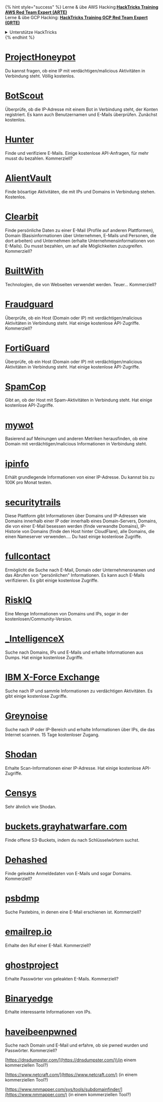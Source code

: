 {% hint style="success" %}
Lerne & übe AWS Hacking:<img src="/.gitbook/assets/arte.png" alt="" data-size="line">[**HackTricks Training AWS Red Team Expert (ARTE)**](https://training.hacktricks.xyz/courses/arte)<img src="/.gitbook/assets/arte.png" alt="" data-size="line">\
Lerne & übe GCP Hacking: <img src="/.gitbook/assets/grte.png" alt="" data-size="line">[**HackTricks Training GCP Red Team Expert (GRTE)**<img src="/.gitbook/assets/grte.png" alt="" data-size="line">](https://training.hacktricks.xyz/courses/grte)

<details>

<summary>Unterstütze HackTricks</summary>

* Überprüfe die [**Abonnementpläne**](https://github.com/sponsors/carlospolop)!
* **Tritt der** 💬 [**Discord-Gruppe**](https://discord.gg/hRep4RUj7f) oder der [**Telegram-Gruppe**](https://t.me/peass) bei oder **folge** uns auf **Twitter** 🐦 [**@hacktricks\_live**](https://twitter.com/hacktricks\_live)**.**
* **Teile Hacking-Tricks, indem du PRs zu den** [**HackTricks**](https://github.com/carlospolop/hacktricks) und [**HackTricks Cloud**](https://github.com/carlospolop/hacktricks-cloud) GitHub-Repos einreichst.

</details>
{% endhint %}


# [ProjectHoneypot](https://www.projecthoneypot.org/)

Du kannst fragen, ob eine IP mit verdächtigen/malicious Aktivitäten in Verbindung steht. Völlig kostenlos.

# [**BotScout**](http://botscout.com/api.htm)

Überprüfe, ob die IP-Adresse mit einem Bot in Verbindung steht, der Konten registriert. Es kann auch Benutzernamen und E-Mails überprüfen. Zunächst kostenlos.

# [Hunter](https://hunter.io/)

Finde und verifiziere E-Mails.
Einige kostenlose API-Anfragen, für mehr musst du bezahlen.
Kommerziell?

# [AlientVault](https://otx.alienvault.com/api)

Finde bösartige Aktivitäten, die mit IPs und Domains in Verbindung stehen. Kostenlos.

# [Clearbit](https://dashboard.clearbit.com/)

Finde persönliche Daten zu einer E-Mail \(Profile auf anderen Plattformen\), Domain \(Basisinformationen über Unternehmen, E-Mails und Personen, die dort arbeiten\) und Unternehmen \(erhalte Unternehmensinformationen von E-Mails\).
Du musst bezahlen, um auf alle Möglichkeiten zuzugreifen.
Kommerziell?

# [BuiltWith](https://builtwith.com/)

Technologien, die von Webseiten verwendet werden. Teuer...
Kommerziell?

# [Fraudguard](https://fraudguard.io/)

Überprüfe, ob ein Host \(Domain oder IP\) mit verdächtigen/malicious Aktivitäten in Verbindung steht. Hat einige kostenlose API-Zugriffe.
Kommerziell?

# [FortiGuard](https://fortiguard.com/)

Überprüfe, ob ein Host \(Domain oder IP\) mit verdächtigen/malicious Aktivitäten in Verbindung steht. Hat einige kostenlose API-Zugriffe.

# [SpamCop](https://www.spamcop.net/)

Gibt an, ob der Host mit Spam-Aktivitäten in Verbindung steht. Hat einige kostenlose API-Zugriffe.

# [mywot](https://www.mywot.com/)

Basierend auf Meinungen und anderen Metriken herausfinden, ob eine Domain mit verdächtigen/malicious Informationen in Verbindung steht.

# [ipinfo](https://ipinfo.io/)

Erhält grundlegende Informationen von einer IP-Adresse. Du kannst bis zu 100K pro Monat testen.

# [securitytrails](https://securitytrails.com/app/account)

Diese Plattform gibt Informationen über Domains und IP-Adressen wie Domains innerhalb einer IP oder innerhalb eines Domain-Servers, Domains, die von einer E-Mail besessen werden \(finde verwandte Domains\), IP-Historie von Domains \(finde den Host hinter CloudFlare\), alle Domains, die einen Nameserver verwenden....
Du hast einige kostenlose Zugriffe.

# [fullcontact](https://www.fullcontact.com/)

Ermöglicht die Suche nach E-Mail, Domain oder Unternehmensnamen und das Abrufen von "persönlichen" Informationen. Es kann auch E-Mails verifizieren. Es gibt einige kostenlose Zugriffe.

# [RiskIQ](https://www.spiderfoot.net/documentation/)

Eine Menge Informationen von Domains und IPs, sogar in der kostenlosen/Community-Version.

# [\_IntelligenceX](https://intelx.io/)

Suche nach Domains, IPs und E-Mails und erhalte Informationen aus Dumps. Hat einige kostenlose Zugriffe.

# [IBM X-Force Exchange](https://exchange.xforce.ibmcloud.com/)

Suche nach IP und sammle Informationen zu verdächtigen Aktivitäten. Es gibt einige kostenlose Zugriffe.

# [Greynoise](https://viz.greynoise.io/)

Suche nach IP oder IP-Bereich und erhalte Informationen über IPs, die das Internet scannen. 15 Tage kostenloser Zugang.

# [Shodan](https://www.shodan.io/)

Erhalte Scan-Informationen einer IP-Adresse. Hat einige kostenlose API-Zugriffe.

# [Censys](https://censys.io/)

Sehr ähnlich wie Shodan.

# [buckets.grayhatwarfare.com](https://buckets.grayhatwarfare.com/)

Finde offene S3-Buckets, indem du nach Schlüsselwörtern suchst.

# [Dehashed](https://www.dehashed.com/data)

Finde geleakte Anmeldedaten von E-Mails und sogar Domains.
Kommerziell?

# [psbdmp](https://psbdmp.ws/)

Suche Pastebins, in denen eine E-Mail erschienen ist. Kommerziell?

# [emailrep.io](https://emailrep.io/key)

Erhalte den Ruf einer E-Mail. Kommerziell?

# [ghostproject](https://ghostproject.fr/)

Erhalte Passwörter von geleakten E-Mails. Kommerziell?

# [Binaryedge](https://www.binaryedge.io/)

Erhalte interessante Informationen von IPs.

# [haveibeenpwned](https://haveibeenpwned.com/)

Suche nach Domain und E-Mail und erfahre, ob sie pwned wurden und Passwörter. Kommerziell?

[https://dnsdumpster.com/](https://dnsdumpster.com/)\(in einem kommerziellen Tool?\)

[https://www.netcraft.com/](https://www.netcraft.com/) \(in einem kommerziellen Tool?\)

[https://www.nmmapper.com/sys/tools/subdomainfinder/](https://www.nmmapper.com/) \(in einem kommerziellen Tool?\)
